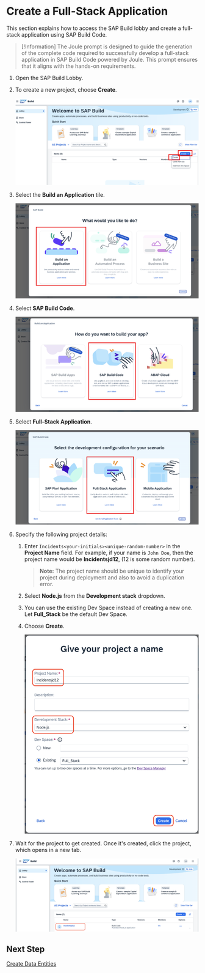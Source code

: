 # Create a Full-Stack Application

This section explains how to access the SAP Build lobby and create a full-stack application using SAP Build Code.

> [!Information]
> The Joule prompt is designed to guide the generation of the complete code required to successfully develop a full-stack application in SAP Build Code powered by Joule. This prompt ensures that it aligns with the hands-on requirements.

1. Open the SAP Build Lobby.

2. To create a new project, choose **Create**.

    ![build lobby](../images/create-full-stack-project/lobby.png)

3. Select the **Build an Application** tile.
    
    ![build application](../images/create-full-stack-project/build-app.png)

4. Select **SAP Build Code**.

    ![build code](../images/create-full-stack-project/sap-build-code.png)

5. Select **Full-Stack Application**.

    ![full-stack-app](../images/create-full-stack-project/full-stack-app.png)

6. Specify the following project details:

    1. Enter `Incidents<your-initials><unique-random-number>` in the **Project Name** field. For example, if your name is `John Doe`, then the project name would be **Incidentsjd12**, (12 is some random number).

        > **Note:** The project name should be unique to identify your project during deployment and also to avoid a duplication error.

    2. Select **Node.js** from the **Development stack** dropdown.
    3. You can use the existing Dev Space instead of creating a new one. Let **Full_Stack** be the default Dev Space.
    4. Choose **Create**.

        ![project details](../images/create-full-stack-project/project_name.png)


7. Wait for the project to get created. Once it's created, click the project, which opens in a new tab.

    ![project-created](../images/create-full-stack-project/project_created.png)

## Next Step

[Create Data Entities](create-data-entities.md)
